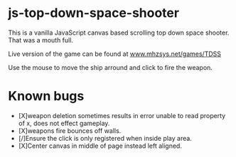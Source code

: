 # js-top-down-space-shooter
This is a vanilla JavaScript canvas based scrolling top down space shooter.  That was a mouth full.

Live version of the game can be found at www.mhzsys.net/games/TDSS

Use the mouse to move the ship arround and click to fire the weapon.

# Known bugs
- [X]weapon deletion sometimes results in error unable to read property of x, does not effect gameplay.
- [X]weapons fire bounces off walls.
- [/]Ensure the click is only registered when inside play area.
- [X]Center canvas in middle of page instead left aligned.
